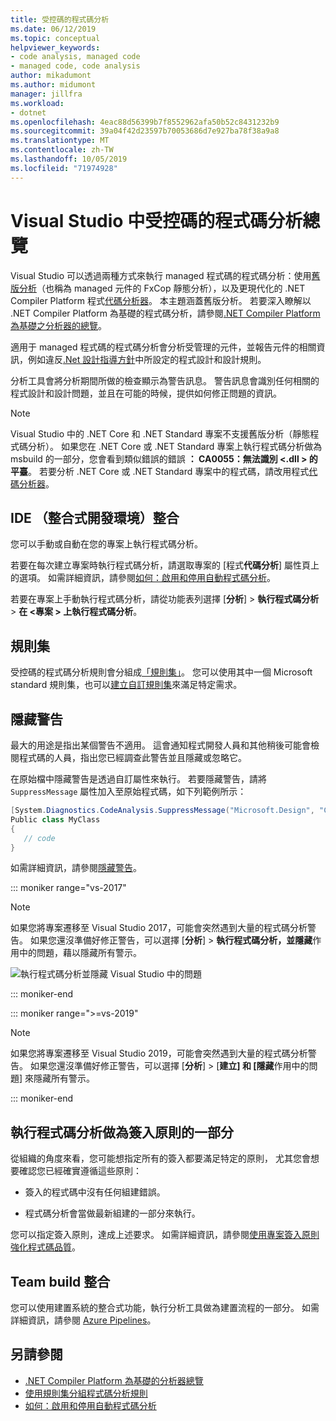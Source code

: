 ```yaml
---
title: 受控碼的程式碼分析
ms.date: 06/12/2019
ms.topic: conceptual
helpviewer_keywords:
- code analysis, managed code
- managed code, code analysis
author: mikadumont
ms.author: midumont
manager: jillfra
ms.workload:
- dotnet
ms.openlocfilehash: 4eac88d56399b7f8552962afa50b52c8431232b9
ms.sourcegitcommit: 39a04f42d23597b70053686d7e927ba78f38a9a8
ms.translationtype: MT
ms.contentlocale: zh-TW
ms.lasthandoff: 10/05/2019
ms.locfileid: "71974928"
---
```

# <a name="overview-of-code-analysis-for-managed-code-in-visual-studio"></a>Visual Studio 中受控碼的程式碼分析總覽

Visual Studio 可以透過兩種方式來執行 managed 程式碼的程式碼分析：使用[舊版分析](../code-quality/walkthrough-analyzing-managed-code-for-code-defects.md)（也稱為 managed 元件的 FxCop 靜態分析），以及更現代化的 .NET Compiler Platform 程式[代碼分析器](../code-quality/roslyn-analyzers-overview.md)。 本主題涵蓋舊版分析。 若要深入瞭解以 .NET Compiler Platform 為基礎的程式碼分析，請參閱[.NET Compiler Platform 為基礎之分析器的總覽](../code-quality/roslyn-analyzers-overview.md)。

適用于 managed 程式碼的程式碼分析會分析受管理的元件，並報告元件的相關資訊，例如違反[.Net 設計指導方針](/dotnet/standard/design-guidelines/)中所設定的程式設計和設計規則。

分析工具會將分析期間所做的檢查顯示為警告訊息。 警告訊息會識別任何相關的程式設計和設計問題，並且在可能的時候，提供如何修正問題的資訊。

> [!NOTE]
> Visual Studio 中的 .NET Core 和 .NET Standard 專案不支援舊版分析（靜態程式碼分析）。 如果您在 .NET Core 或 .NET Standard 專案上執行程式碼分析做為 msbuild 的一部分，您會看到類似錯誤的錯誤 **： CA0055：無法識別 \<.dll > 的平臺**。 若要分析 .NET Core 或 .NET Standard 專案中的程式碼，請改用程式[代碼分析器](../code-quality/roslyn-analyzers-overview.md)。

## <a name="ide-integrated-development-environment-integration"></a>IDE （整合式開發環境）整合

您可以手動或自動在您的專案上執行程式碼分析。

若要在每次建立專案時執行程式碼分析，請選取專案的 [程式**代碼分析**] 屬性頁上的選項。 如需詳細資訊，請參閱[如何：啟用和停用自動程式碼分析](../code-quality/how-to-enable-and-disable-automatic-code-analysis-for-managed-code.md)。

若要在專案上手動執行程式碼分析，請從功能表列選擇 [**分析**] > **執行程式碼分析** > **在 \<專案 > 上執行程式碼分析**。

## <a name="rule-sets"></a>規則集

受控碼的程式碼分析規則會分組成[「規則集」](../code-quality/using-rule-sets-to-group-code-analysis-rules.md)。 您可以使用其中一個 Microsoft standard 規則集，也可以[建立自訂規則集](../code-quality/how-to-create-a-custom-rule-set.md)來滿足特定需求。

## <a name="suppress-warnings"></a>隱藏警告

最大的用途是指出某個警告不適用。 這會通知程式開發人員和其他稍後可能會檢閱程式碼的人員，指出您已經調查此警告並且隱藏或忽略它。

在原始檔中隱藏警告是透過自訂屬性來執行。 若要隱藏警告，請將 `SuppressMessage` 屬性加入至原始程式碼，如下列範例所示：

```csharp
[System.Diagnostics.CodeAnalysis.SuppressMessage("Microsoft.Design", "CA1039:ListsAreStrongTyped")]
Public class MyClass
{
   // code
}
```

如需詳細資訊，請參閱[隱藏警告](../code-quality/in-source-suppression-overview.md)。

::: moniker range="vs-2017"

> [!NOTE]
> 如果您將專案遷移至 Visual Studio 2017，可能會突然遇到大量的程式碼分析警告。 如果您還沒準備好修正警告，可以選擇 [**分析**] > **執行程式碼分析，並隱藏**作用中的問題，藉以隱藏所有警示。
>
> ![執行程式碼分析並隱藏 Visual Studio 中的問題](media/suppress-active-issues.png)

::: moniker-end

::: moniker range=">=vs-2019"

> [!NOTE]
> 如果您將專案遷移至 Visual Studio 2019，可能會突然遇到大量的程式碼分析警告。 如果您還沒準備好修正警告，可以選擇 [**分析**] > [**建立] 和 [隱藏**作用中的問題] 來隱藏所有警示。

::: moniker-end

## <a name="run-code-analysis-as-part-of-check-in-policy"></a>執行程式碼分析做為簽入原則的一部分

從組織的角度來看，您可能想指定所有的簽入都要滿足特定的原則， 尤其您會想要確認您已經確實遵循這些原則：

- 簽入的程式碼中沒有任何組建錯誤。

- 程式碼分析會當做最新組建的一部分來執行。

您可以指定簽入原則，達成上述要求。 如需詳細資訊，請參閱[使用專案簽入原則強化程式碼品質](../code-quality/how-to-create-or-update-standard-code-analysis-check-in-policies.md)。

## <a name="team-build-integration"></a>Team build 整合

您可以使用建置系統的整合式功能，執行分析工具做為建置流程的一部分。 如需詳細資訊，請參閱 [Azure Pipelines](/azure/devops/pipelines/index?view=vsts)。

## <a name="see-also"></a>另請參閱

- [.NET Compiler Platform 為基礎的分析器總覽](../code-quality/roslyn-analyzers-overview.md)
- [使用規則集分組程式碼分析規則](../code-quality/using-rule-sets-to-group-code-analysis-rules.md)
- [如何：啟用和停用自動程式碼分析](../code-quality/how-to-enable-and-disable-automatic-code-analysis-for-managed-code.md)
